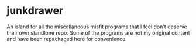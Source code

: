 # junkdrawer

An island for all the miscellaneous misfit programs that I feel don't deserve their own standlone repo. Some of the programs are not my original content and have been repackaged here for convenience.  